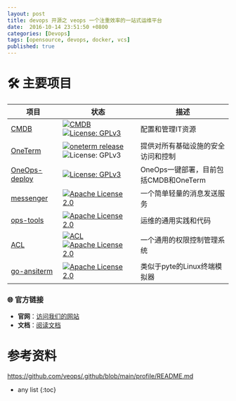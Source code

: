 ```yaml
---
layout: post
title: devops 开源之 veops 一个注重效率的一站式运维平台
date:  2016-10-14 23:51:50 +0800
categories: [Devops]
tags: [opensource, devops, docker, vcs]
published: true
---
```


# 🛠️ 主要项目

| 项目                                                   | 状态                                                                                                                                                                                                                                                                                  | 描述                                                                                   |
|---------------------------------------------------------|---------------------------------------------------------------------------------------------------------------------------------------------------------------------------------------------------------------------------------------------------------------------------------------------------|-----------------------------------------------------------------------------------|
| [CMDB](https://github.com/veops/cmdb)                    | <a href="https://github.com/veops/cmdb/releases"><img  alt="CMDB" src="https://img.shields.io/github/release/veops/cmdb.svg"/></a> <a href="https://github.com/veops/cmdb/blob/master/LICENSE"><img  src="https://img.shields.io/badge/License-AGPLv3-brightgreen"  alt="License: GPLv3"></a> | 配置和管理IT资源                                                                       |
| [OneTerm](https://github.com/veops/oneterm)                | <a href="https://github.com/veops/oneterm/releases"><img  alt="oneterm release" src="https://img.shields.io/github/release/veops/oneterm.svg"/></a> <img src="https://img.shields.io/badge/License-AGPLv3-brightgreen"  alt="License: GPLv3"></a>                                             | 提供对所有基础设施的安全访问和控制                                                     |
| [OneOps-deploy](https://github.com/veops/OneOps-deploy)    | <a href="https://github.com/veops/OneOps-deploy/blob/main/LICENSE"><img  src="https://img.shields.io/badge/License-AGPLv3-brightgreen"  alt="License: GPLv3"></a>                                                                                                                             | OneOps一键部署，目前包括CMDB和OneTerm                                                   |
| [messenger](https://github.com/veops/messenger)            | <a href="https://github.com/veops/messenger/blob/main/LICENSE"><img  src="https://img.shields.io/github/license/veops/messenger"  alt="Apache License 2.0"></a>                                                                                                                               | 一个简单轻量的消息发送服务                                                                 |
| [ops-tools](https://github.com/veops/ops-tools)            | <a href="https://github.com/veops/ops-tools/blob/main/LICENSE"><img  src="https://img.shields.io/github/license/veops/ops-tools"  alt="Apache License 2.0"></a>                                                                                                                               | 运维的通用实践和代码                                                                   |
| [ACL](https://github.com/veops/acl)                        | <a href="https://github.com/veops/acl/releases"><img  alt="ACL" src="https://img.shields.io/github/release/veops/acl.svg"/></a> <a href="https://github.com/veops/acl/blob/main/LICENSE"><img  src="https://img.shields.io/github/license/veops/acl"  alt="Apache License 2.0"></a>            | 一个通用的权限控制管理系统                                                                |
| [go-ansiterm](https://github.com/veops/go-ansiterm)        | <a href="https://github.com/veops/acl/blob/main/LICENSE"><img  src="https://img.shields.io/github/license/veops/go-ansiterm"  alt="Apache License 2.0"></a>                                                                                                                                           | 类似于pyte的Linux终端模拟器                                                              |

### 🌐 官方链接

- **官网**：[访问我们的网站](https://veops.cn/#hero) 
- **文档**：[阅读文档](https://veops.cn/docs/)


# 参考资料

https://github.com/veops/.github/blob/main/profile/README.md

* any list
{:toc}